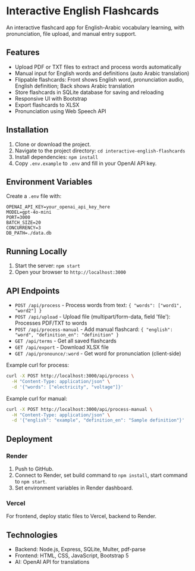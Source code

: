 # Interactive English Flashcards

An interactive flashcard app for English-Arabic vocabulary learning, with pronunciation, file upload, and manual entry support.

## Features

- Upload PDF or TXT files to extract and process words automatically
- Manual input for English words and definitions (auto Arabic translation)
- Flippable flashcards: Front shows English word, pronunciation audio, English definition; Back shows Arabic translation
- Store flashcards in SQLite database for saving and reloading
- Responsive UI with Bootstrap
- Export flashcards to XLSX
- Pronunciation using Web Speech API

## Installation

1. Clone or download the project.
2. Navigate to the project directory: `cd interactive-english-flashcards`
3. Install dependencies: `npm install`
4. Copy `.env.example` to `.env` and fill in your OpenAI API key.

## Environment Variables

Create a `.env` file with:

```
OPENAI_API_KEY=your_openai_api_key_here
MODEL=gpt-4o-mini
PORT=3000
BATCH_SIZE=20
CONCURRENCY=3
DB_PATH=./data.db
```

## Running Locally

1. Start the server: `npm start`
2. Open your browser to `http://localhost:3000`

## API Endpoints

- `POST /api/process` - Process words from text: `{ "words": ["word1", "word2"] }`
- `POST /api/upload` - Upload file (multipart/form-data, field 'file'): Processes PDF/TXT to words
- `POST /api/process-manual` - Add manual flashcard: `{ "english": "word", "definition_en": "definition" }`
- `GET /api/terms` - Get all saved flashcards
- `GET /api/export` - Download XLSX file
- `GET /api/pronounce/:word` - Get word for pronunciation (client-side)

Example curl for process:

```bash
curl -X POST http://localhost:3000/api/process \
  -H "Content-Type: application/json" \
  -d '{"words": ["electricity", "voltage"]}'
```

Example curl for manual:

```bash
curl -X POST http://localhost:3000/api/process-manual \
  -H "Content-Type: application/json" \
  -d '{"english": "example", "definition_en": "Sample definition"}'
```

## Deployment

### Render

1. Push to GitHub.
2. Connect to Render, set build command to `npm install`, start command to `npm start`.
3. Set environment variables in Render dashboard.

### Vercel

For frontend, deploy static files to Vercel, backend to Render.

## Technologies

- Backend: Node.js, Express, SQLite, Multer, pdf-parse
- Frontend: HTML, CSS, JavaScript, Bootstrap 5
- AI: OpenAI API for translations

